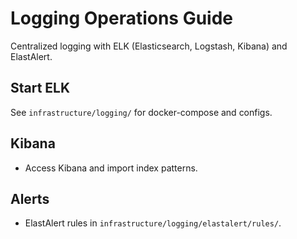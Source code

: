 # Logging Operations Guide

Centralized logging with ELK (Elasticsearch, Logstash, Kibana) and ElastAlert.

## Start ELK
See `infrastructure/logging/` for docker-compose and configs.

## Kibana
- Access Kibana and import index patterns.

## Alerts
- ElastAlert rules in `infrastructure/logging/elastalert/rules/`.

